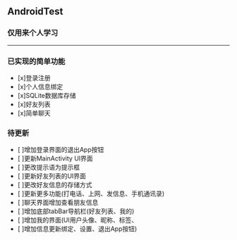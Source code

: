 ## AndroidTest
### 仅用来个人学习
---------
### 已实现的简单功能
- [x]登录注册
- [x]个人信息绑定
- [x]SQLite数据库存储
- [x]好友列表
- [x]简单聊天


### 待更新
- [ ]增加登录界面的退出App按钮
- [ ]更新MainActivity UI界面
- [ ]更改提示语为提示框
- [ ]更新好友列表的UI界面
- [ ]更改好友信息的存储方式
- [ ]更新更多功能(打电话、上网、发信息、手机通讯录)
- [ ]聊天界面增加查看朋友信息
- [ ]增加底部tabBar导航栏(好友列表、我的)
- [ ]增加我的界面(UI用户头像、昵称、标签、
- [ ]增加信息更新绑定、设置、退出App按钮)
